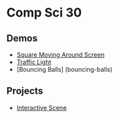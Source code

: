 # Comp Sci 30

## Demos
- [Square Moving Around Screen](square-moving)
- [Traffic Light](traffic-light)
- [Bouncing Balls] (bouncing-balls)




## Projects
- [Interactive Scene](interactive-scene)